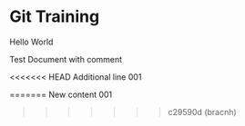 # Git Training


Hello World

Test Document with comment

<<<<<<< HEAD
Additional line 001

=======
New content 001
>>>>>>> c29590d (bracnh)
